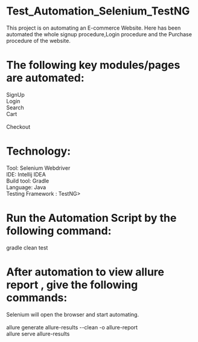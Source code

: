 # Test_Automation_Selenium_TestNG

 This project  is on automating an E-commerce Website. Here has been automated the whole signup procedure,Login procedure and the Purchase procedure of the website.

# The following key modules/pages are automated:
SignUp <br>
Login<br>
Search<br>
Cart<br><br>
Checkout<br>

# Technology:
Tool: Selenium Webdriver <br>
IDE: Intellij IDEA<br>
Build tool: Gradle<br>
Language: Java<br>
Testing Framework : TestNG><br>
 
 # Run the Automation Script by the following command:
 
 gradle clean test 

# After automation to view allure report , give the following commands:
Selenium will open the browser and start automating.
<br><br>
allure generate allure-results --clean -o allure-report
<br>
allure serve allure-results



